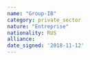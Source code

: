 ```yaml
---
name: "Group-IB"
category: private_sector
nature: "Entreprise"
nationality: RUS
alliance: 
date_signed: '2018-11-12'
---
```

    